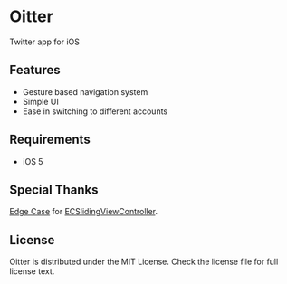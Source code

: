 # Oitter

Twitter app for iOS

## Features

* Gesture based navigation system
* Simple UI
* Ease in switching to different accounts

## Requirements

* iOS 5

## Special Thanks

<a href="http://vimeo.com/user5026288">Edge Case</a> for <a href="https://github.com/edgecase/ECSlidingViewController">ECSlidingViewController</a>.

## License

Oitter is distributed under the MIT License. Check the license file for full license text.